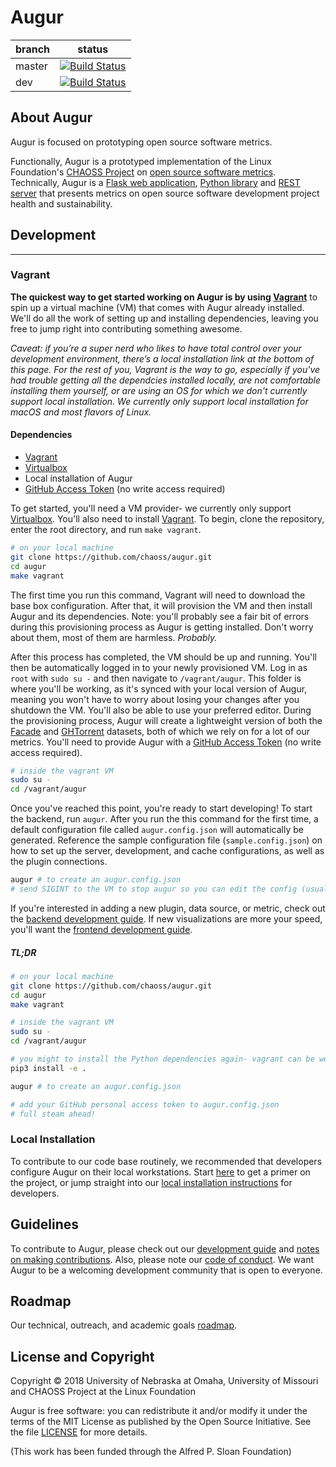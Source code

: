 # Augur

branch | status
   --- | ---
master | [![Build Status](https://travis-ci.org/chaoss/augur.svg?branch=master)](https://travis-ci.org/chaoss/augur)
   dev | [![Build Status](https://travis-ci.org/chaoss/augur.svg?branch=dev)](https://travis-ci.org/chaoss/augur)

## About Augur

Augur is focused on prototyping open source software metrics. 

Functionally, Augur is a prototyped implementation of the Linux Foundation's [CHAOSS Project](http://chaoss.community) on [open source software metrics](https://github.com/chaoss/metrics). Technically, Augur is a [Flask web application](http://augurlabs.io), [Python library](http://augur.augurlabs.io/static/docs/) and [REST server](http://augur.augurlabs.io/static/api_docs/) that presents metrics on open source software development project health and sustainability. 


## Development 
-------------------
### Vagrant
**The quickest way to get started working on Augur is by using [Vagrant](https://www.vagrantup.com/)** to spin up a virtual machine (VM) that comes with Augur already installed. We'll do all the work of setting up and installing dependencies, leaving you free to jump right into contributing something awesome. 

*Caveat: if you’re a super nerd who likes to have total control over your development environment, there’s a local installation link at the bottom of this page. For the rest of you, Vagrant is the way to go, especially if you've had trouble getting all the dependcies installed locally, are not comfortable installing them yourself, or are using an OS for which we don't currently support local installation. We currently only support local installation for macOS and most flavors of Linux.*

#### Dependencies

- [Vagrant](https://www.vagrantup.com/)
- [Virtualbox](https://www.virtualbox.org/)
- Local installation of Augur
- [GitHub Access Token](https://github.com/settings/tokens) (no write access required)

To get started, you'll need a VM provider- we currently only support [Virtualbox](https://www.virtualbox.org/). You'll also need to install [Vagrant](https://www.vagrantup.com/downloads.html). To begin, clone the repository, enter the root directory, and run `make vagrant`.

```bash
# on your local machine
git clone https://github.com/chaoss/augur.git
cd augur
make vagrant
```

The first time you run this command, Vagrant will need to download the base box configuration. After that, it will provision the VM and then install Augur and its dependencies. Note: you'll probably see a fair bit of errors during this provisioning process as Augur is getting installed. Don't worry about them, most of them are harmless. *Probably.*

After this process has completed, the VM should be up and running. You'll then be automatically logged in to your newly provisioned VM. Log in as `root` with `sudo su -` and then navigate to `/vagrant/augur`. This folder is where you'll be working, as it's synced with your local version of Augur, meaning you won't have to worry about losing your changes after you shutdown the VM. You'll also be able to use your preferred editor. During the provisioning process, Augur will create a lightweight version of both the [Facade](facade-oss.org) and [GHTorrent](http://ghtorrent.org/) datasets, both of which we rely on for a lot of our metrics. You'll need to provide Augur with a [GitHub Access Token](https://github.com/settings/tokens) (no write access required). 

```bash
# inside the vagrant VM
sudo su -
cd /vagrant/augur
```

Once you've reached this point, you're ready to start developing! To start the backend, run `augur`. After you run the this command for the first time, a default configuration file called `augur.config.json` will automatically be generated. Reference the sample configuration file (`sample.config.json`) on how to set up the server, development, and cache configurations, as well as the plugin connections.

```bash
augur # to create an augur.config.json
# send SIGINT to the VM to stop augur so you can edit the config (usually this is CTRL+C)  
```

If you're interested in adding a new plugin, data source, or metric, check out the [backend development guide](http://augur.augurlabs.io/static/docs/dev-guide/3-backend.html). If new visualizations are more your speed, you'll want the [frontend development guide](http://augur.augurlabs.io/static/docs/dev-guide/4-frontend.html).

##### TL;DR
```bash
# on your local machine
git clone https://github.com/chaoss/augur.git
cd augur
make vagrant

# inside the vagrant VM
sudo su -
cd /vagrant/augur

# you might to install the Python dependencies again- vagrant can be weird
pip3 install -e .

augur # to create an augur.config.json

# add your GitHub personal access token to augur.config.json
# full steam ahead!
```

### Local Installation
To contribute to our code base routinely, we recommended that developers configure Augur on their local workstations. Start [here](http://augur.augurlabs.io/static/docs/dev-guide/1-overview.html) to get a primer on the project, or jump straight into our [local installation instructions](http://augur.augurlabs.io/static/docs/dev-guide/2-install.html) for developers.

## Guidelines
To contribute to Augur, please check out our [development guide](http://augur.augurlabs.io/static/docs/dev-guide/1-overview.html) and [notes on making contributions](CONTRIBUTING.md). Also, please note our [code of conduct](CODE_OF_CONDUCT.md). We want Augur to be a welcoming development community that is open to everyone. 

## Roadmap
Our technical, outreach, and academic goals [roadmap](https://github.com/chaoss/augur/wiki/Release-Schedule).

## License and Copyright
Copyright © 2018 University of Nebraska at Omaha, University of Missouri and CHAOSS Project at the Linux Foundation

Augur is free software: you can redistribute it and/or modify it under the terms of the MIT License as published by the Open Source Initiative. See the file [LICENSE](LICENSE) for more details.

(This work has been funded through the Alfred P. Sloan Foundation)
